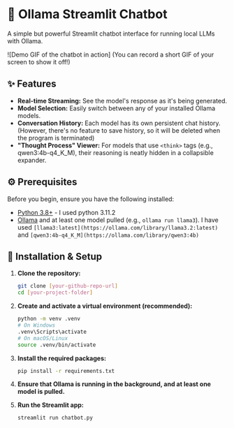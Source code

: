 # 🤖 Ollama Streamlit Chatbot

A simple but powerful Streamlit chatbot interface for running local LLMs with Ollama.

![Demo GIF of the chatbot in action] (You can record a short GIF of your screen to show it off!)

## ✨ Features

* **Real-time Streaming:** See the model's response as it's being generated.
* **Model Selection:** Easily switch between any of your installed Ollama models.
* **Conversation History:** Each model has its own persistent chat history. (However, there's no feature to save history, so it will be deleted when the program is terminated)
* **"Thought Process" Viewer:** For models that use `<think>` tags (e.g., qwen3:4b-q4_K_M), their reasoning is neatly hidden in a collapsible expander.

## ⚙️ Prerequisites

Before you begin, ensure you have the following installed:
* [Python 3.8+](https://www.python.org/downloads/) - I used python 3.11.2
* [Ollama](https://ollama.com/) and at least one model pulled (e.g., `ollama run llama3`). I have used `[llama3:latest](https://ollama.com/library/llama3.2:latest)` and `[qwen3:4b-q4_K_M](https://ollama.com/library/qwen3:4b)`

## 🚀 Installation & Setup

1.  **Clone the repository:**
    ```bash
    git clone [your-github-repo-url]
    cd [your-project-folder]
    ```

2.  **Create and activate a virtual environment (recommended):**
    ```bash
    python -m venv .venv
    # On Windows
    .venv\Scripts\activate
    # On macOS/Linux
    source .venv/bin/activate
    ```

3.  **Install the required packages:**
    ```bash
    pip install -r requirements.txt
    ```

4.  **Ensure that Ollama is running in the background, and at least one model is pulled.**

5.  **Run the Streamlit app:**
    ```bash
    streamlit run chatbot.py
    ```
